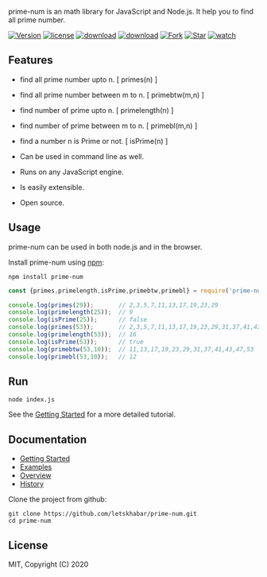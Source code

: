 
prime-num is an math library for JavaScript and Node.js. It help you to find all prime number.

[![Version](https://img.shields.io/npm/v/prime-num)](https://www.npmjs.com/package/prime-num)
[![license](https://img.shields.io/npm/l/prime-num)](https://www.npmjs.com/package/prime-num)
[![download](https://img.shields.io/npm/dw/prime-num)](https://www.npmjs.com/package/prime-num)
[![download](https://img.shields.io/npm/dt/prime-num)](https://www.npmjs.com/package/prime-num)
[![Fork](https://img.shields.io/github/forks/letskhabar/prime-num?label=fork&style=social)](https://github.com/letskhabar/prime-num/fork)
[![Star](https://img.shields.io/github/stars/letskhabar/prime-num?style=social)](https://github.com/letskhabar/prime-num/stargazers)
[![watch](https://img.shields.io/github/watchers/letskhabar/prime-num?style=social)](https://github.com/letskhabar/prime-num/watchers)


## Features

- find all prime number upto n. [ primes(n) ]
- find all prime number between m to n. [ primebtw(m,n) ]
- find number of prime upto n.  [ primelength(n) ]
- find number of prime between m to n. [ primebl(m,n) ]
- find a number n is Prime or not.  [ isPrime(n) ]

- Can be used in command line as well.
- Runs on any JavaScript engine.
- Is easily extensible.
- Open source.

## Usage

prime-num can be used in both node.js and in the browser.

Install prime-num using [npm](https://www.npmjs.com/package/prime-num):

    npm install prime-num


```js
const {primes,primelength,isPrime,primebtw,primebl} = require('prime-num');

console.log(primes(29));       // 2,3,5,7,11,13,17,19,23,29
console.log(primelength(25));  // 9
console.log(isPrime(25));      // false
console.log(primes(53));       // 2,3,5,7,11,13,17,19,23,29,31,37,41,43,47,53
console.log(primelength(53));  // 16
console.log(isPrime(53));      // true
console.log(primebtw(53,10));  // 11,13,17,19,23,29,31,37,41,43,47,53
console.log(primebl(53,10));   // 12
```

## Run

```
node index.js
```

See the [Getting Started](https://github.com/letskhabar/prime-num) for a more detailed tutorial.


## Documentation

- [Getting Started](https://github.com/letskhabar/prime-num)
- [Examples](#)
- [Overview](https://github.com/letskhabar/prime-num)
- [History](#)



Clone the project from github:

    git clone https://github.com/letskhabar/prime-num.git
    cd prime-num





## License
MIT,  Copyright (C) 2020
